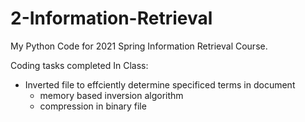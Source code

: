 # 2-Information-Retrieval

My Python Code for 2021 Spring Information Retrieval Course.

Coding tasks completed In Class:

- Inverted file to effciently determine specificed terms in document
  - memory based inversion algorithm
  - compression in binary file

